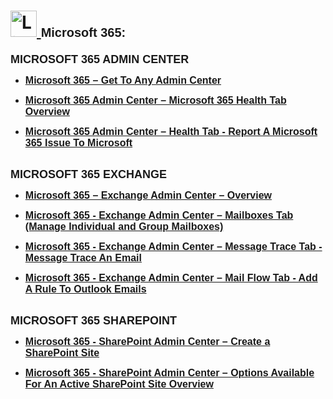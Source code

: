 <h1>
  <a href="https://www.linkedin.com/in/rashadhagen/">
    <img src="https://i.imgur.com/bYUDnOO.png" alt="LinkedIn" width="42px" />
  </a> 
  <span style="font-family: Arial, sans-serif; font-size: 20px; font-weight: bold;">Microsoft 365:</span> 
  <br/>
</h1>


<strong style="font-family: Arial, sans-serif; font-size: 18px; text-decoration: none; display: block; margin-bottom: 8px;">
  MICROSOFT 365 ADMIN CENTER
</strong>


<ul>
<li>
  <a href="https://github.com/RashadHagen/Microsoft-365-Get-To-Any-Admin-Center">
    <strong style="font-family: Arial, sans-serif; font-size: 16px;">Microsoft 365 – Get To Any Admin Center</strong>
  </a>
  <br/>
</li>
</ul>


<ul>
<li>
  <a href="https://github.com/RashadHagen/Microsoft-365-Admin-Center-Microsoft-365-Health-Tab-Overview">
    <strong style="font-family: Arial, sans-serif; font-size: 16px;">Microsoft 365 Admin Center – Microsoft 365 Health Tab Overview</strong>
  </a>
  <br/>
</li>
</ul>


<ul>
<li>
  <a href="https://github.com/RashadHagen/Microsoft-365-Admin-Center-Health-Tab---Report-A-Microsoft-365-Issue-To-Microsoft">
    <strong style="font-family: Arial, sans-serif; font-size: 16px;">Microsoft 365 Admin Center – Health Tab - Report A Microsoft 365 Issue To Microsoft</strong>
  </a>
  <br/>
</li>
</ul>


<br/>


<strong style="font-family: Arial, sans-serif; font-size: 18px; text-decoration: none; display: block; margin-bottom: 8px;">
  MICROSOFT 365 EXCHANGE
</strong>


<ul>
<li>
  <a href="https://github.com/RashadHagen/Microsoft-365-Exchange-Admin-Center-Overview">
    <strong style="font-family: Arial, sans-serif; font-size: 16px;">Microsoft 365 – Exchange Admin Center – Overview</strong>
  </a>
  <br/>
</li>
</ul>


<ul>
<li>
  <a href="https://github.com/RashadHagen/Microsoft-365---Exchange-Admin-Center-Mailboxes-Tab-Manage-Individual-and-Group-Mailboxes-">
    <strong style="font-family: Arial, sans-serif; font-size: 16px;">Microsoft 365 - Exchange Admin Center – Mailboxes Tab (Manage Individual and Group Mailboxes)</strong>
  </a>
  <br/>
</li>
</ul>


<ul>
<li>
  <a href="https://github.com/RashadHagen/Microsoft-365---Exchange-Admin-Center-Message-Trace-Tab---Message-Trace-An-Email">
    <strong style="font-family: Arial, sans-serif; font-size: 16px;">Microsoft 365 - Exchange Admin Center – Message Trace Tab - Message Trace An Email</strong>
  </a>
  <br/>
</li>
</ul>


<ul>
<li>
  <a href="https://github.com/RashadHagen/Exchange-Admin-Center-Mail-Flow-Tab-Add-A-Rule-To-Outlook-Emails">
    <strong style="font-family: Arial, sans-serif; font-size: 16px;">Microsoft 365 - Exchange Admin Center – Mail Flow Tab - Add A Rule To Outlook Emails</strong>
  </a>
  <br/>
</li>
</ul>


<br/>


<strong style="font-family: Arial, sans-serif; font-size: 18px; text-decoration: none; display: block; margin-bottom: 8px;">
  MICROSOFT 365 SHAREPOINT
</strong>


<ul>
<li>
  <a href="https://github.com/RashadHagen/Microsoft-365-SharePoint-Admin-Center-Create-a-SharePoint-Site">
    <strong style="font-family: Arial, sans-serif; font-size: 16px;">Microsoft 365 - SharePoint Admin Center – Create a SharePoint Site</strong>
  </a>
  <br/>
</li>
</ul>


<ul>
<li>
  <a href="https://github.com/RashadHagen/Microsoft-365---SharePoint-Admin-Center-Options-Available-For-An-Active-SharePoint-Site-Overview">
    <strong style="font-family: Arial, sans-serif; font-size: 16px;">Microsoft 365 - SharePoint Admin Center – Options Available For An Active SharePoint Site Overview</strong>
  </a>
  <br/>
</li>
</ul>
